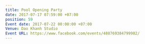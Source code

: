 ```yaml
---
title: Pool Opening Party
date: 2017-07-17 07:59:00 +07:00
position: 59
Event date: 2017-07-22 00:00:00 +07:00
Venue: Dao Khanh Studio
Event URL: https://www.facebook.com/events/488769384799982/
---
```


